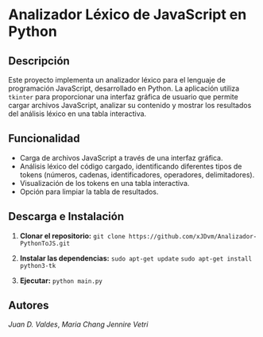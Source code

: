 # Analizador Léxico de JavaScript en Python

## Descripción

Este proyecto implementa un analizador léxico para el lenguaje de programación JavaScript, desarrollado en Python. La aplicación utiliza `tkinter` para proporcionar una interfaz gráfica de usuario que permite cargar archivos JavaScript, analizar su contenido y mostrar los resultados del análisis léxico en una tabla interactiva.

## Funcionalidad

- Carga de archivos JavaScript a través de una interfaz gráfica.
- Análisis léxico del código cargado, identificando diferentes tipos de tokens (números, cadenas, identificadores, operadores, delimitadores).
- Visualización de los tokens en una tabla interactiva.
- Opción para limpiar la tabla de resultados.

## Descarga e Instalación

1. **Clonar el repositorio:**
   `git clone https://github.com/xJDvm/Analizador-PythonToJS.git`

2. **Instalar las dependencias:**
       `sudo apt-get update`
       `sudo apt-get install python3-tk`

   
4. **Ejecutar:**
   `python main.py`
   
## Autores
*Juan D. Valdes*,
*Maria Chang*
*Jennire Vetri*

     
